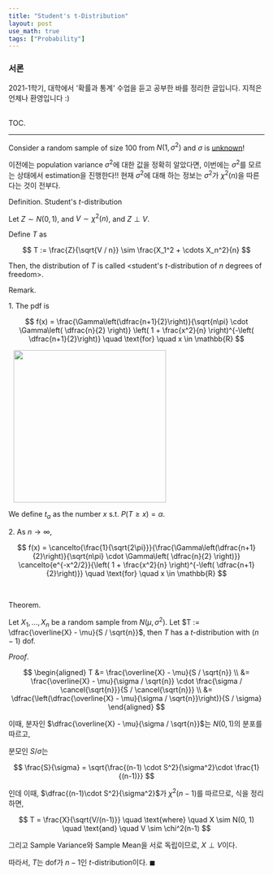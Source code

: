 ```yaml
---
title: "Student's t-Distribution"
layout: post
use_math: true
tags: ["Probability"]
---
```


### 서론
2021-1학기, 대학에서 '확률과 통계' 수업을 듣고 공부한 바를 정리한 글입니다. 지적은 언제나 환영입니다 :)

<br><span class="statement-title">TOC.</span><br>

<hr/>

Consider a random sample of size 100 from $N(1, \sigma^2)$ and $\sigma$ is <u>unknown</u>!

이전에는 population variance $\sigma^2$에 대한 값을 정확히 알았다면, 이번에는 $\sigma^2$를 모르는 상태에서 estimation을 진행한다!! 현재 $\sigma^2$에 대해 하는 정보는 $\sigma^2$가 $\chi^2(n)$을 따른다는 것이 전부다.

<span class="statement-title">Definition.</span> Student's $t$-distribution<br>

Let $Z \sim N(0, 1)$, and $V \sim \chi^2(n)$, and $Z \perp V$.

Define $T$ as

$$
T := \frac{Z}{\sqrt{V / n}} \sim \frac{X_1^2 + \cdots X_n^2}{n}
$$

Then, the distribution of $T$ is called \<student's $t$-distribution of $n$ degrees of freedom\>.

<span class="statement-title">Remark.</span><br>

1\. The pdf is 

$$
f(x) = \frac{\Gamma\left(\dfrac{n+1}{2}\right)}{\sqrt{n\pi} \cdot \Gamma\left( \dfrac{n}{2} \right)} \left( 1 + \frac{x^2}{n} \right)^{-\left( \dfrac{n+1}{2}\right)} \quad \text{for} \quad x \in \mathbb{R}
$$

<div class="img-wrapper" style="margin: 10px">
<img src="https://media.geeksforgeeks.org/wp-content/uploads/20200525113955/f126.png" height="300px">
</div>

We define $t_\alpha$ as the number $x$ s.t. $P(T \ge x) = \alpha$.


2\. As $n \rightarrow \infty$, 

$$
f(x) = \cancelto{\frac{1}{\sqrt{2\pi}}}{\frac{\Gamma\left(\dfrac{n+1}{2}\right)}{\sqrt{n\pi} \cdot \Gamma\left( \dfrac{n}{2} \right)}} \cancelto{e^{-x^2/2}}{\left( 1 + \frac{x^2}{n} \right)^{-\left( \dfrac{n+1}{2}\right)}} \quad \text{for} \quad x \in \mathbb{R}
$$

<br/>

<span class="statement-title">Theorem.</span><br>

Let $X_1, \dots, X_n$ be a random sample from $N(\mu, \sigma^2)$. Let $T := \dfrac{\overline{X} - \mu}{S / \sqrt{n}}$, then $T$ has a $t$-distribution with $(n-1)$ dof.

<span class="statement-title">*Proof*.</span><br>

<div class="math-statement" markdown="1">

$$
\begin{aligned}
T &= \frac{\overline{X} - \mu}{S / \sqrt{n}} \\
  &= \frac{\overline{X} - \mu}{\sigma / \sqrt{n}} \cdot \frac{\sigma / \cancel{\sqrt{n}}}{S / \cancel{\sqrt{n}}} \\
  &= \dfrac{\left(\dfrac{\overline{X} - \mu}{\sigma / \sqrt{n}}\right)}{S / \sigma}
\end{aligned}
$$

이때, 분자인 $\dfrac{\overline{X} - \mu}{\sigma / \sqrt{n}}$는 $N(0, 1)$의 분포를 따르고, 

분모인 $S / \sigma$는

$$
\frac{S}{\sigma} = \sqrt{\frac{(n-1) \cdot S^2}{\sigma^2}\cdot \frac{1}{(n-1)}}
$$

인데 이때, $\dfrac{(n-1)\cdot S^2}{\sigma^2}$가 $\chi^2(n-1)$를 따르므로, 식을 정리하면,

$$
T = \frac{X}{\sqrt{V/(n-1)}} \quad \text{where} \quad X \sim N(0, 1) \quad \text{and} \quad V \sim \chi^2(n-1)
$$

그리고 Sample Variance와 Sample Mean을 서로 독립이므로, $X \perp V$이다.

따라서, $T$는 dof가 $n-1$인 $t$-distribution이다. $\blacksquare$

</div>

